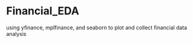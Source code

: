 # Financial_EDA
using yfinance, mplfinance, and seaborn to plot and collect financial data analysis

